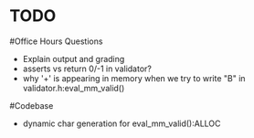 TODO
====

#Office Hours Questions
* Explain output and grading
* asserts vs return 0/-1 in validator?
* why '+' is appearing in memory when we try to write "B" in validator.h:eval_mm_valid()

#Codebase
* dynamic char generation for eval_mm_valid():ALLOC